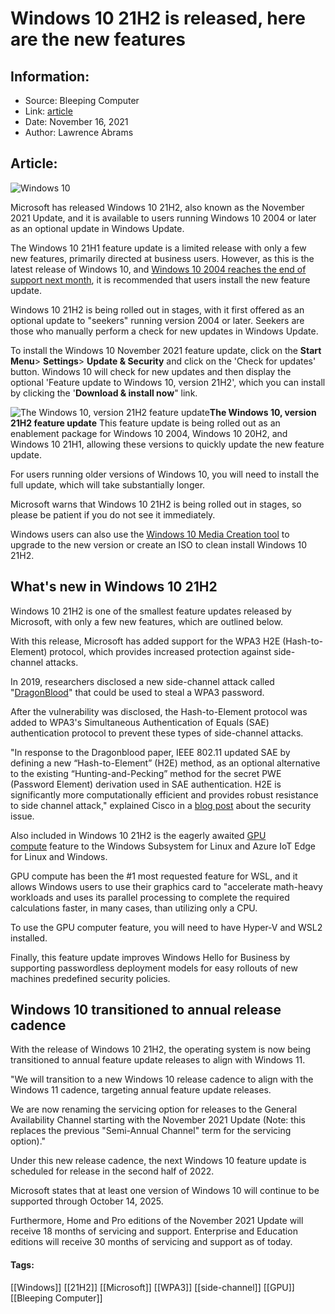 # Windows 10 21H2 is released, here are the new features
### 

## Information:
+ Source: Bleeping Computer
+ Link: [article](https://www.bleepingcomputer.com/news/microsoft/windows-10-21h2-is-released-here-are-the-new-features/)
+ Date: November 16, 2021
+ Author: Lawrence Abrams


## Article:
![Windows 10](https://www.bleepstatic.com/content/hl-images/2021/01/25/Windows-10.jpg)


Microsoft has released Windows 10 21H2, also known as the November 2021 Update, and it is available to users running Windows 10 2004 or later as an optional update in Windows Update.


The Windows 10 21H1 feature update is a limited release with only a few new features, primarily directed at business users. However, as this is the latest release of Windows 10, and [Windows 10 2004 reaches the end of support next month](https://www.bleepingcomputer.com/news/microsoft/microsoft-windows-10-2004-reaches-end-of-service-next-month/), it is recommended that users install the new feature update.


Windows 10 21H2 is being rolled out in stages, with it first offered as an optional update to "seekers" running version 2004 or later. Seekers are those who manually perform a check for new updates in Windows Update. 


To install the Windows 10 November 2021 feature update, click on the **Start Menu**> **Settings**> **Update & Security** and click on the 'Check for updates' button. Windows 10 will check for new updates and then display the optional 'Feature update to Windows 10, version 21H2', which you can install by clicking the '**Download & install now**" link.



![The Windows 10, version 21H2 feature update](https://www.bleepstatic.com/images/news/Microsoft/Windows-10/feature-updates/21H2/windows-10-21h2.jpg)**The Windows 10, version 21H2 feature update**
This feature update is being rolled out as an enablement package for Windows 10 2004, Windows 10 20H2, and Windows 10 21H1, allowing these versions to quickly update the new feature update.


For users running older versions of Windows 10, you will need to install the full update, which will take substantially longer.


Microsoft warns that Windows 10 21H2 is being rolled out in stages, so please be patient if you do not see it immediately.


Windows users can also use the [Windows 10 Media Creation tool](https://www.microsoft.com/en-us/software-download/windows10) to upgrade to the new version or create an ISO to clean install Windows 10 21H2.


What's new in Windows 10 21H2
-----------------------------


Windows 10 21H2 is one of the smallest feature updates released by Microsoft, with only a few new features, which are outlined below.


With this release, Microsoft has added support for the WPA3 H2E (Hash-to-Element) protocol, which provides increased protection against side-channel attacks.


In 2019, researchers disclosed a new side-channel attack called "[DragonBlood](https://www.bleepingcomputer.com/news/security/wpa3-wi-fi-standard-affected-by-new-dragonblood-vulnerabilities/)" that could be used to steal a WPA3 password.


After the vulnerability was disclosed, the Hash-to-Element protocol was added to WPA3's Simultaneous Authentication of Equals (SAE) authentication protocol to prevent these types of side-channel attacks.


"In response to the Dragonblood paper, IEEE 802.11 updated SAE by defining a new “Hash-to-Element” (H2E) method, as an optional alternative to the existing “Hunting-and-Pecking” method for the secret PWE (Password Element) derivation used in SAE authentication. H2E is significantly more computationally efficient and provides robust resistance to side channel attack," explained Cisco in a [blog post](https://blogs.cisco.com/networking/wpa3-bringing-robust-security-for-wi-fi-networks) about the security issue.


Also included in Windows 10 21H2 is the eagerly awaited [GPU compute](https://docs.microsoft.com/en-us/windows/wsl/tutorials/gpu-compute) feature to the Windows Subsystem for Linux and Azure IoT Edge for Linux and Windows.


GPU compute has been the #1 most requested feature for WSL, and it allows Windows users to use their graphics card to "accelerate math-heavy workloads and uses its parallel processing to complete the required calculations faster, in many cases, than utilizing only a CPU.


To use the GPU computer feature, you will need to have Hyper-V and WSL2 installed.


Finally, this feature update improves Windows Hello for Business by supporting passwordless deployment models for easy rollouts of new machines predefined security policies.


Windows 10 transitioned to annual release cadence
-------------------------------------------------


With the release of Windows 10 21H2, the operating system is now being transitioned to annual feature update releases to align with Windows 11.


"We will transition to a new Windows 10 release cadence to align with the Windows 11 cadence, targeting annual feature update releases. 


We are now renaming the servicing option for releases to the General Availability Channel starting with the November 2021 Update (Note: this replaces the previous "Semi-Annual Channel" term for the servicing option)."


Under this new release cadence, the next Windows 10 feature update is scheduled for release in the second half of 2022. 


Microsoft states that at least one version of Windows 10 will continue to be supported through October 14, 2025. 


Furthermore, Home and Pro editions of the November 2021 Update will receive 18 months of servicing and support. Enterprise and Education editions will receive 30 months of servicing and support as of today.




#### Tags:
[[Windows]] [[21H2]] [[Microsoft]] [[WPA3]] [[side-channel]] [[GPU]] [[Bleeping Computer]]
